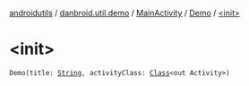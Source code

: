 [androidutils](../../../index.md) / [danbroid.util.demo](../../index.md) / [MainActivity](../index.md) / [Demo](index.md) / [&lt;init&gt;](./-init-.md)

# &lt;init&gt;

`Demo(title: `[`String`](https://kotlinlang.org/api/latest/jvm/stdlib/kotlin/-string/index.html)`, activityClass: `[`Class`](https://docs.oracle.com/javase/8/docs/api/java/lang/Class.html)`<out Activity>)`